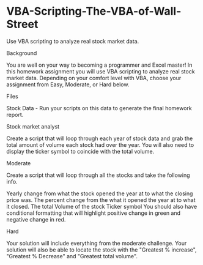 # VBA-Scripting-The-VBA-of-Wall-Street
Use VBA scripting to analyze real stock market data.

Background

You are well on your way to becoming a programmer and Excel master! In this homework assignment you will use VBA scripting to analyze real stock market data. Depending on your comfort level with VBA, choose your assignment from Easy, Moderate, or Hard below.

Files


Stock Data - Run your scripts on this data to generate the final homework report.

Stock market analyst

Create a script that will loop through each year of stock data and grab the total amount of volume each stock had over the year.
You will also need to display the ticker symbol to coincide with the total volume.

Moderate

Create a script that will loop through all the stocks and take the following info.

Yearly change from what the stock opened the year at to what the closing price was.
The percent change from the what it opened the year at to what it closed.
The total Volume of the stock
Ticker symbol
You should also have conditional formatting that will highlight positive change in green and negative change in red.

Hard


Your solution will include everything from the moderate challenge.
Your solution will also be able to locate the stock with the "Greatest % increase", "Greatest % Decrease" and "Greatest total volume".
